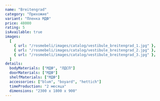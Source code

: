 ```yaml
---
name: "Breitengrad"
category: "Прихожие"
variant: "Пленка МДФ"
price: 48000
rating: 5
isAvailable: true
images:
  [
    { url: "/rosmebeli/images/catalog/vestibule_breitengrad_1.jpg" },
    { url: "/rosmebeli/images/catalog/vestibule_breitengrad_2.jpg" },
    { url: "/rosmebeli/images/catalog/vestibule_breitengrad_3.jpg" },
  ]
details:
  bodyMaterials: ["МДФ", "ЛДСП"]
  doorMaterials: ["МДФ"]
  shelfMaterials: ["МДФ"]
  accessories: ["blum", "boyard", "hettich"]
  timeProduction: "2 месяца"
  dimensions: "2300 х 1800 х 900"
---
```

